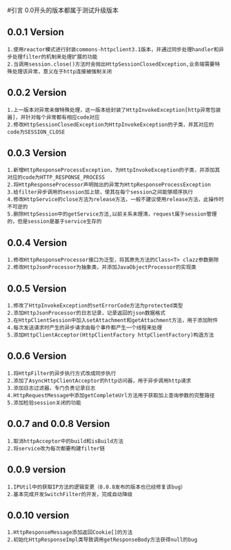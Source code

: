 #引言
	0.0开头的版本都属于测试升级版本

## 0.0.1 Version
	1.使用reactor模式进行封装commons-httpclient3.1版本，并通过同步处理handler和异步处理filter的机制来处理扩展的功能
	2.当调用session.close()方法时会抛出HttpSessionClosedException,业务端需要特殊处理该异常，意义在于http连接被强制关闭
	
## 0.0.2 Version
	1.上一版本对异常未做特殊处理，这一版本给封装了HttpInvokeException[http异常包装器]，并针对每个异常都有相应code对应
	2.修改HttpSessionClosedException为HttpInvokeException的子类，并其对应的code为SESSION_CLOSE
	
## 0.0.3 Version
	1.新增HttpResponseProcessException，为HttpInvokeException的子类，并添加其对应的code为HTTP_RESPONSE_PROCESS
	2.将HttpResponseProcessor声明抛出的异常为HttpResponseProcessException
	3.给filter异步调用的session加上锁，使其在每个session之间能够顺序执行
	4.修改HttpService的close方法为release方法，一般不建议使用release方法，此操作时不可逆的
	5.删除HttpSession中的getService方法,以前关系未理清，request属于session管理的，但是session是基于service生存的
	
## 0.0.4 Version
	1.修改HttpResponseProcessor接口为泛型，将其原先方法的Class<T> clazz参数删除
	2.修改HttpJsonProcessor为抽象类，并添加JavaObjectProcessor的实现类
	
## 0.0.5 Version
	1.修改了HttpInvokeException的setErrorCode方法为protected类型
	2.添加HttpJsonProcessor的日志记录，记录返回的json数据格式
	3.在HttpClientSession中加入setAttachment和getAttachment方法，用于添加附件
	4.每次发送请求时产生的异步请求由每个事件都产生一个线程来处理
	5.添加HttpClientAcceptor(HttpClientFactory httpClientFactory)构造方法
	
## 0.0.6 Version
	1.将HttpFilter的异步执行方式改成同步执行
	2.添加了AsyncHttpClientAcceptor的http访问器，用于异步调用http请求
	3.添加日志过滤器，专门负责记录日志
	4.HttpRequestMessage中添加getCompleteUrl方法用于获取加上查询参数的完整路径
	5.添加检验session关闭的功能

## 0.0.7 and 0.0.8 Version
	1.取消httpAcceptor中的build和isBuild方法
	2.将service改为每次都要构建filter链
	
## 0.0.9 version
	1.IPUtil中的获取IP方法的逻辑变更（0.0.8发布的版本也已经修复该bug）
	2.基本完成开发SwitchFilter的开发，完成自动降级
	
## 0.0.10 version
	1.HttpResponseMessage添加返回Cookie[]的方法
	2.初始化HttpResponseImpl类导致调用getResponseBody方法获得null的bug